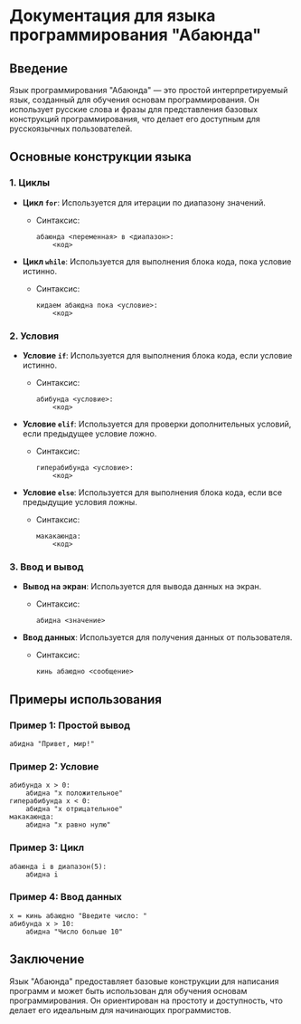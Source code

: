 # Документация для языка программирования "Абаюнда"

## Введение

Язык программирования "Абаюнда" — это простой интерпретируемый язык, созданный для обучения основам программирования. Он использует русские слова и фразы для представления базовых конструкций программирования, что делает его доступным для русскоязычных пользователей. 

## Основные конструкции языка

### 1. Циклы

- **Цикл `for`**: Используется для итерации по диапазону значений.
  - Синтаксис: 
    ```
    абаюнда <переменная> в <диапазон>:
        <код>
    ```

- **Цикл `while`**: Используется для выполнения блока кода, пока условие истинно.
  - Синтаксис:
    ```
    кидаем абаюдна пока <условие>:
        <код>
    ```

### 2. Условия

- **Условие `if`**: Используется для выполнения блока кода, если условие истинно.
  - Синтаксис:
    ```
    абибунда <условие>:
        <код>
    ```

- **Условие `elif`**: Используется для проверки дополнительных условий, если предыдущее условие ложно.
  - Синтаксис:
    ```
    гиперабибунда <условие>:
        <код>
    ```

- **Условие `else`**: Используется для выполнения блока кода, если все предыдущие условия ложны.
  - Синтаксис:
    ```
    макакаюнда:
        <код>
    ```

### 3. Ввод и вывод

- **Вывод на экран**: Используется для вывода данных на экран.
  - Синтаксис:
    ```
    абидна <значение>
    ```

- **Ввод данных**: Используется для получения данных от пользователя.
  - Синтаксис:
    ```
    кинь абаюдно <сообщение>
    ```

## Примеры использования

### Пример 1: Простой вывод

```plaintext
абидна "Привет, мир!"
```

### Пример 2: Условие

```plaintext
абибунда x > 0:
    абидна "x положительное"
гиперабибунда x < 0:
    абидна "x отрицательное"
макакаюнда:
    абидна "x равно нулю"
```

### Пример 3: Цикл

```plaintext
абаюнда i в диапазон(5):
    абидна i
```

### Пример 4: Ввод данных

```plaintext
x = кинь абаюдно "Введите число: "
абибунда x > 10:
    абидна "Число больше 10"
```

## Заключение

Язык "Абаюнда" предоставляет базовые конструкции для написания программ и может быть использован для обучения основам программирования. Он ориентирован на простоту и доступность, что делает его идеальным для начинающих программистов.
